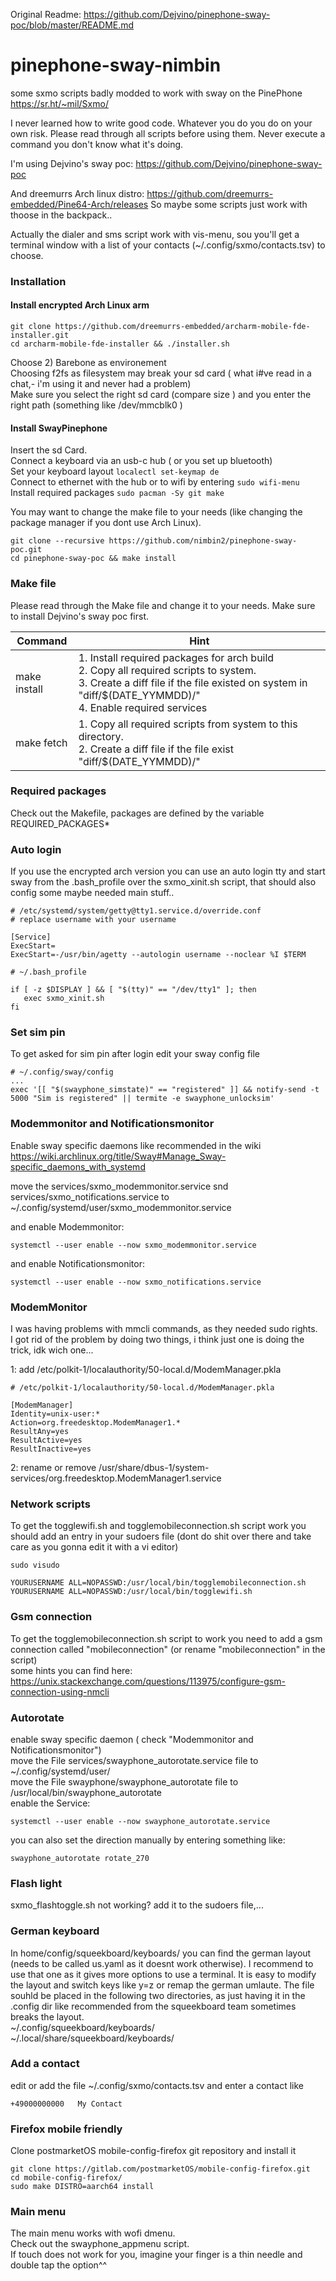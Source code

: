 Original Readme: https://github.com/Dejvino/pinephone-sway-poc/blob/master/README.md


# pinephone-sway-nimbin
some sxmo scripts badly modded to work with sway on the PinePhone
https://sr.ht/~mil/Sxmo/

I never learned how to write good code. Whatever you do you do on your own risk. Please read through all scripts before using them. Never execute a command you don't know what it's doing.


I'm using Dejvino's sway poc: https://github.com/Dejvino/pinephone-sway-poc

And dreemurrs Arch linux distro: https://github.com/dreemurrs-embedded/Pine64-Arch/releases
So maybe some scripts just work with thoose in the backpack..

Actually the dialer and sms script work with vis-menu, sou you'll get a terminal window with a list of your contacts (~/.config/sxmo/contacts.tsv) to choose.

### Installation
#### Install encrypted Arch Linux arm 
```
git clone https://github.com/dreemurrs-embedded/archarm-mobile-fde-installer.git
cd archarm-mobile-fde-installer && ./installer.sh
```
Choose 2) Barebone as environement</br>
Choosing f2fs as filesystem may break your sd card ( what i#ve read in a chat,- i'm using it and never had a problem)</br>
Make sure you select the right sd card (compare size ) and you enter the right path (something like /dev/mmcblk0 )


#### Install SwayPinephone
Insert the sd Card.</br>
Connect a keyboard via an usb-c hub ( or you set up bluetooth)</br>
Set your keyboard layout ```localectl set-keymap de```</br>
Connect to ethernet with the hub or to wifi by entering ```sudo wifi-menu```</br>
Install required packages ```sudo pacman -Sy git make```</br>

You may want to change the make file to your needs (like changing the package manager if you dont use Arch Linux).
```
git clone --recursive https://github.com/nimbin2/pinephone-sway-poc.git
cd pinephone-sway-poc && make install
```

### Make file
Please read through the Make file and change it to your needs.
Make sure to install Dejvino's sway poc first.

<table>
   <thead><th>Command</th><th>Hint</th></thead>
   <tbody>
	   <tr><td>make install</td><td>1. Install required packages for arch build</br>2. Copy all required scripts to system.</br>3. Create a diff file if the file existed on system in "diff/$(DATE_YYMMDD)/"</br>4. Enable required services</td></tr>
	   <tr><td>make fetch</td><td>1. Copy all required scripts from system to this directory.</br>2. Create a diff file if the file exist "diff/$(DATE_YYMMDD)/"</td></tr>
   </tbody>
</table>



### Required packages
Check out the Makefile, packages are defined by the variable REQUIRED_PACKAGES*

### Auto login
If you use the encrypted arch version you can use an auto login tty and start sway from the .bash_profile over the sxmo_xinit.sh script, that should also config some maybe needed main stuff..

```
# /etc/systemd/system/getty@tty1.service.d/override.conf
# replace username with your username

[Service]
ExecStart=
ExecStart=-/usr/bin/agetty --autologin username --noclear %I $TERM
```


```
# ~/.bash_profile 

if [ -z $DISPLAY ] && [ "$(tty)" == "/dev/tty1" ]; then
   exec sxmo_xinit.sh
fi
```

### Set sim pin
To get asked for sim pin after login edit your sway config file
```
# ~/.config/sway/config
...
exec '[[ "$(swayphone_simstate)" == "registered" ]] && notify-send -t 5000 "Sim is registered" || termite -e swayphone_unlocksim'
```

### Modemmonitor and Notificationsmonitor
Enable sway specific daemons like recommended in the wiki
https://wiki.archlinux.org/title/Sway#Manage_Sway-specific_daemons_with_systemd

move the services/sxmo_modemmonitor.service snd services/sxmo_notifications.service to ~/.config/systemd/user/sxmo_modemmonitor.service

and enable Modemmonitor:
```
systemctl --user enable --now sxmo_modemmonitor.service
```

and enable Notificationsmonitor:
```
systemctl --user enable --now sxmo_notifications.service
```

### ModemMonitor
I was having problems with mmcli commands, as they needed sudo rights.</br>
I got rid of the problem by doing two things, i think just one is doing the trick, idk wich one...

1: add /etc/polkit-1/localauthority/50-local.d/ModemManager.pkla
```
# /etc/polkit-1/localauthority/50-local.d/ModemManager.pkla

[ModemManager]
Identity=unix-user:*
Action=org.freedesktop.ModemManager1.*
ResultAny=yes
ResultActive=yes
ResultInactive=yes
```
2: rename or remove /usr/share/dbus-1/system-services/org.freedesktop.ModemManager1.service

### Network scripts
To get the togglewifi.sh and togglemobileconnection.sh script work you should add an entry in your sudoers file (dont do shit over there and take care as you gonna edit it with a vi editor)
```
sudo visudo
```
```
YOURUSERNAME ALL=NOPASSWD:/usr/local/bin/togglemobileconnection.sh
YOURUSERNAME ALL=NOPASSWD:/usr/local/bin/togglewifi.sh
```

### Gsm connection
To get the togglemobileconnection.sh script to work you need to add a gsm connection called "mobileconnection" (or rename "mobileconnection" in the script)</br>
some hints you can find here: https://unix.stackexchange.com/questions/113975/configure-gsm-connection-using-nmcli

### Autorotate
enable sway specific daemon ( check "Modemmonitor and Notificationsmonitor") </br>
move the File services/swayphone_autorotate.service file to ~/.config/systemd/user/</br>
move the File swayphone/swayphone_autorotate file to /usr/local/bin/swayphone_autorotate</br>
enable the Service:
```
systemctl --user enable --now swayphone_autorotate.service
```
you can also set the direction manually by entering something like:
```
swayphone_autorotate rotate_270
```

### Flash light
sxmo_flashtoggle.sh not working? add it to the sudoers file,...

### German keyboard
In home/config/squeekboard/keyboards/ you can find the german layout (needs to be called us.yaml as it doesnt work otherwise).
I recommend to use that one as it gives more options to use a terminal. It is easy to modify the layout and switch keys like y=z or remap the german umlaute. The file souhld be placed in the following two directories, as just having it in the .config dir like recommended from the squeekboard team sometimes breaks the layout.</br>
~/.config/squeekboard/keyboards/ </br>
~/.local/share/squeekboard/keyboards/

### Add a contact
edit or add the file ~/.config/sxmo/contacts.tsv and enter a contact like
```
+49000000000   My Contact
```

### Firefox mobile friendly
Clone postmarketOS mobile-config-firefox git repository and install it

```
git clone https://gitlab.com/postmarketOS/mobile-config-firefox.git
cd mobile-config-firefox/
sudo make DISTRO=aarch64 install
```

### Main menu
The main menu works with wofi dmenu.</br>
Check out the swayphone_appmenu script.</br>
If touch does not work for you, imagine your finger is a thin needle and double tap the option^^

